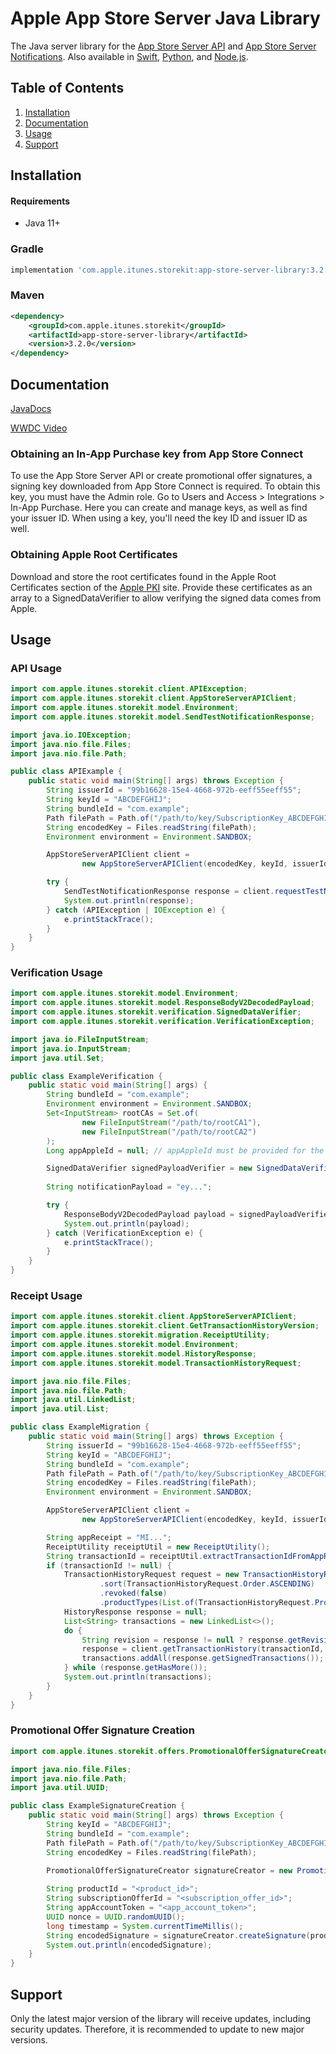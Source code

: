 # Apple App Store Server Java Library
The Java server library for the [App Store Server API](https://developer.apple.com/documentation/appstoreserverapi) and [App Store Server Notifications](https://developer.apple.com/documentation/appstoreservernotifications). Also available in [Swift](https://github.com/apple/app-store-server-library-swift), [Python](https://github.com/apple/app-store-server-library-python), and [Node.js](https://github.com/apple/app-store-server-library-node).

## Table of Contents
1. [Installation](#installation)
2. [Documentation](#documentation)
3. [Usage](#usage)
4. [Support](#support)

## Installation

#### Requirements

- Java 11+

### Gradle
```groovy
implementation 'com.apple.itunes.storekit:app-store-server-library:3.2.0'

```

### Maven
```xml
<dependency>
    <groupId>com.apple.itunes.storekit</groupId>
    <artifactId>app-store-server-library</artifactId>
    <version>3.2.0</version>
</dependency>
```

## Documentation

[JavaDocs](https://apple.github.io/app-store-server-library-java/)

[WWDC Video](https://developer.apple.com/videos/play/wwdc2023/10143/)

### Obtaining an In-App Purchase key from App Store Connect

To use the App Store Server API or create promotional offer signatures, a signing key downloaded from App Store Connect is required. To obtain this key, you must have the Admin role. Go to Users and Access > Integrations > In-App Purchase. Here you can create and manage keys, as well as find your issuer ID. When using a key, you'll need the key ID and issuer ID as well.

### Obtaining Apple Root Certificates

Download and store the root certificates found in the Apple Root Certificates section of the [Apple PKI](https://www.apple.com/certificateauthority/) site. Provide these certificates as an array to a SignedDataVerifier to allow verifying the signed data comes from Apple.

## Usage

### API Usage

```java
import com.apple.itunes.storekit.client.APIException;
import com.apple.itunes.storekit.client.AppStoreServerAPIClient;
import com.apple.itunes.storekit.model.Environment;
import com.apple.itunes.storekit.model.SendTestNotificationResponse;

import java.io.IOException;
import java.nio.file.Files;
import java.nio.file.Path;

public class APIExample {
    public static void main(String[] args) throws Exception {
        String issuerId = "99b16628-15e4-4668-972b-eeff55eeff55";
        String keyId = "ABCDEFGHIJ";
        String bundleId = "com.example";
        Path filePath = Path.of("/path/to/key/SubscriptionKey_ABCDEFGHIJ.p8");
        String encodedKey = Files.readString(filePath);
        Environment environment = Environment.SANDBOX;

        AppStoreServerAPIClient client =
                new AppStoreServerAPIClient(encodedKey, keyId, issuerId, bundleId, environment);

        try {
            SendTestNotificationResponse response = client.requestTestNotification();
            System.out.println(response);
        } catch (APIException | IOException e) {
            e.printStackTrace();
        }
    }
}
```

### Verification Usage

```java
import com.apple.itunes.storekit.model.Environment;
import com.apple.itunes.storekit.model.ResponseBodyV2DecodedPayload;
import com.apple.itunes.storekit.verification.SignedDataVerifier;
import com.apple.itunes.storekit.verification.VerificationException;

import java.io.FileInputStream;
import java.io.InputStream;
import java.util.Set;

public class ExampleVerification {
    public static void main(String[] args) {
        String bundleId = "com.example";
        Environment environment = Environment.SANDBOX;
        Set<InputStream> rootCAs = Set.of(
                new FileInputStream("/path/to/rootCA1"),
                new FileInputStream("/path/to/rootCA2")
        );
        Long appAppleId = null; // appAppleId must be provided for the Production environment

        SignedDataVerifier signedPayloadVerifier = new SignedDataVerifier(rootCAs, bundleId, appAppleId, environment, true);
        
        String notificationPayload = "ey...";

        try {
            ResponseBodyV2DecodedPayload payload = signedPayloadVerifier.verifyAndDecodeNotification(notificationPayload);
            System.out.println(payload);
        } catch (VerificationException e) {
            e.printStackTrace();
        }
    }
}
```

### Receipt Usage

```java
import com.apple.itunes.storekit.client.AppStoreServerAPIClient;
import com.apple.itunes.storekit.client.GetTransactionHistoryVersion;
import com.apple.itunes.storekit.migration.ReceiptUtility;
import com.apple.itunes.storekit.model.Environment;
import com.apple.itunes.storekit.model.HistoryResponse;
import com.apple.itunes.storekit.model.TransactionHistoryRequest;

import java.nio.file.Files;
import java.nio.file.Path;
import java.util.LinkedList;
import java.util.List;

public class ExampleMigration {
    public static void main(String[] args) throws Exception {
        String issuerId = "99b16628-15e4-4668-972b-eeff55eeff55";
        String keyId = "ABCDEFGHIJ";
        String bundleId = "com.example";
        Path filePath = Path.of("/path/to/key/SubscriptionKey_ABCDEFGHIJ.p8");
        String encodedKey = Files.readString(filePath);
        Environment environment = Environment.SANDBOX;

        AppStoreServerAPIClient client =
                new AppStoreServerAPIClient(encodedKey, keyId, issuerId, bundleId, environment);

        String appReceipt = "MI...";
        ReceiptUtility receiptUtil = new ReceiptUtility();
        String transactionId = receiptUtil.extractTransactionIdFromAppReceipt(appReceipt);
        if (transactionId != null) {
            TransactionHistoryRequest request = new TransactionHistoryRequest()
                    .sort(TransactionHistoryRequest.Order.ASCENDING)
                    .revoked(false)
                    .productTypes(List.of(TransactionHistoryRequest.ProductType.AUTO_RENEWABLE));
            HistoryResponse response = null;
            List<String> transactions = new LinkedList<>();
            do {
                String revision = response != null ? response.getRevision() : null;
                response = client.getTransactionHistory(transactionId, revision, request, GetTransactionHistoryVersion.V2);
                transactions.addAll(response.getSignedTransactions());
            } while (response.getHasMore());
            System.out.println(transactions);
        }
    }
}
```

### Promotional Offer Signature Creation

```java
import com.apple.itunes.storekit.offers.PromotionalOfferSignatureCreator;

import java.nio.file.Files;
import java.nio.file.Path;
import java.util.UUID;

public class ExampleSignatureCreation {
    public static void main(String[] args) throws Exception {
        String keyId = "ABCDEFGHIJ";
        String bundleId = "com.example";
        Path filePath = Path.of("/path/to/key/SubscriptionKey_ABCDEFGHIJ.p8");
        String encodedKey = Files.readString(filePath);

        PromotionalOfferSignatureCreator signatureCreator = new PromotionalOfferSignatureCreator(encodedKey, keyId, bundleId);
        
        String productId = "<product_id>";
        String subscriptionOfferId = "<subscription_offer_id>";
        String appAccountToken = "<app_account_token>";
        UUID nonce = UUID.randomUUID();
        long timestamp = System.currentTimeMillis();
        String encodedSignature = signatureCreator.createSignature(productId, subscriptionOfferId, appAccountToken, nonce, timestamp);
        System.out.println(encodedSignature);
    }
}
```

## Support

Only the latest major version of the library will receive updates, including security updates. Therefore, it is recommended to update to new major versions.
